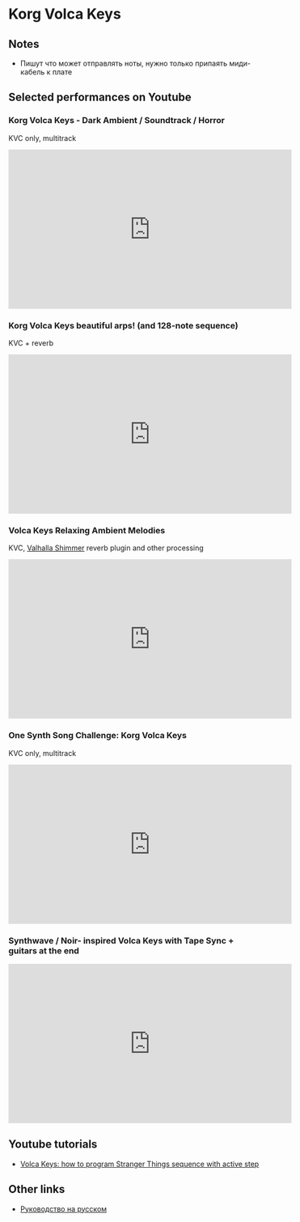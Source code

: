 # Korg Volca Keys

## Notes

* Пишут что может отправлять ноты, нужно только припаять миди-кабель к плате

## Selected performances on Youtube

### Korg Volca Keys - Dark Ambient / Soundtrack / Horror

KVC only, multitrack

<iframe width="560" height="315" src="https://www.youtube.com/embed/CjSJQbEYvRs" frameborder="0" allow="accelerometer; autoplay; encrypted-media; gyroscope; picture-in-picture" allowfullscreen></iframe>

### Korg Volca Keys beautiful arps! (and 128-note sequence)

KVC + reverb

<iframe width="560" height="315" src="https://www.youtube.com/embed/-cIDA4XCZdI" frameborder="0" allow="accelerometer; autoplay; encrypted-media; gyroscope; picture-in-picture" allowfullscreen></iframe>

### Volca Keys Relaxing Ambient Melodies

KVC, [Valhalla Shimmer](https://valhalladsp.com/shop/reverb/valhalla-shimmer/) reverb plugin and other processing

<iframe width="560" height="315" src="https://www.youtube.com/embed/Pogw-a7Tv4U" frameborder="0" allow="accelerometer; autoplay; encrypted-media; gyroscope; picture-in-picture" allowfullscreen></iframe>

### One Synth Song Challenge: Korg Volca Keys

KVC only, multitrack

<iframe width="560" height="315" src="https://www.youtube.com/embed/5mXohy2mTEA" frameborder="0" allow="accelerometer; autoplay; encrypted-media; gyroscope; picture-in-picture" allowfullscreen></iframe>

### Synthwave / Noir- inspired Volca Keys with Tape Sync + guitars at the end

<iframe width="560" height="315" src="https://www.youtube.com/embed/jT3-yTnvmFk" frameborder="0" allow="accelerometer; autoplay; encrypted-media; gyroscope; picture-in-picture" allowfullscreen></iframe>

## Youtube tutorials

* [Volca Keys: how to program Stranger Things sequence with active step](https://www.youtube.com/watch?v=Ea9-U8M5b7I)

## Other links

* [Руководство на русском](https://pop-music.ru/upload/iblock/576/5769350942b0a7035dbe477744fc8cf2.pdf)

